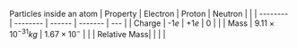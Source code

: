 Particles inside an atom
| Property | Electron | Proton | Neutron |     |
| -------- | -------- | ------ | ------- | --- |
| Charge   |     -1$e$     |   +1$e$     |  0       |     |
| Mass     |   $9.11 \times 10^{-31}kg$   |  $1.67 \times 10^{-}$      |         |     |
Relative Mass|          |        |         |
